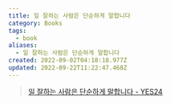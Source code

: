 ```yaml
---
title: 일 잘하는 사람은 단순하게 말합니다
category: Books
tags:
  - book
aliases:
  - 일 잘하는 사람은 단순하게 말합니다
created: 2022-09-02T04:18:18.977Z
updated: 2022-09-22T11:22:47.468Z
---
```


> [일 잘하는 사람은 단순하게 말합니다 - YES24](http://www.yes24.com/Product/Goods/90164296)
